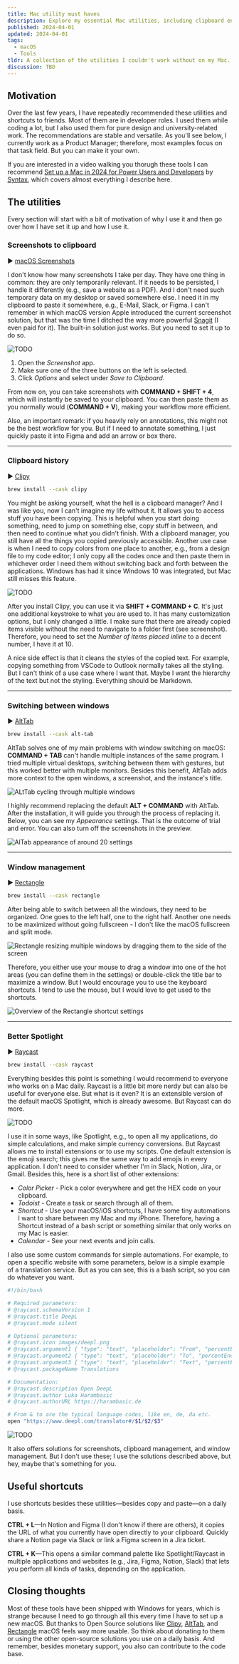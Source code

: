 ```yaml
---
title: Mac utility must haves
description: Explore my essential Mac utilities, including clipboard enhancements, window management, and more.
published: 2024-04-01
updated: 2024-04-01
tags:
  - macOS
  - Tools
tldr: A collection of the utilities I couldn't work without on my Mac. Copy the brew command if you aren't interested in the fluff.
discussion: TBD
---
```


## Motivation

Over the last few years, I have repeatedly recommended these utilities and shortcuts to friends. Most of them are in developer roles. I used them while coding a lot, but I also used them for pure design and university-related work. The recommendations are stable and versatile. As you'll see below, I currently work as a Product Manager; therefore, most examples focus on that task field. But you can make it your own.

If you are interested in a video walking you thorugh these tools I can recommend [Set up a Mac in 2024 for Power Users and Developers](https://www.youtube.com/watch?v=GK7zLYAXdDs) by [Syntax](https://syntax.fm/), which covers almost everything I describe here.

## The utilities

Every section will start with a bit of motivation of why I use it and then go over how I have set it up and how I use it.

### Screenshots to clipboard

▶︎ [macOS Screenshots](https://support.apple.com/en-us/102646)

I don't know how many screenshots I take per day. They have one thing in common: they are only temporarily relevant. If it needs to be persisted, I handle it differently (e.g., save a website as a PDF). And I don't need such temporary data on my desktop or saved somewhere else. I need it in my clipboard to paste it somewhere, e.g., E-Mail, Slack, or Figma. I can't remember in which macOS version Apple introduced the current screenshot solution, but that was the time I ditched the way more powerful [Snagit](https://www.techsmith.com/screen-capture.html) (I even paid for it). The built-in solution just works. But you need to set it up to do so.

![TODO](/posts/mac-utility-must-haves/apple_screenshots.png)

1. Open the *Screenshot* app.
2. Make sure one of the three buttons on the left is selected.
3. Click *Options* and select under *Save to Clipboard*.

From now on, you can take screenshots with __COMMAND + SHIFT + 4__, which will instantly be saved to your clipboard. You can then paste them as you normally would (__COMMAND + V__), making your workflow more efficient.

Also, an important remark: if you heavily rely on annotations, this might not be the best workflow for you. But if I need to annotate something, I just quickly paste it into Figma and add an arrow or box there.

---

### Clipboard history

▶︎ [Clipy](https://clipy-app.com/)

```bash
brew install --cask clipy
```

You might be asking yourself, what the hell is a clipboard manager? And I was like you, now I can't imagine my life without it. It allows you to access stuff you have been copying. This is helpful when you start doing something, need to jump on something else, copy stuff in between, and then need to continue what you didn't finish. With a clipboard manager, you still have all the things you copied previously accessible. Another use case is when I need to copy colors from one place to another, e.g., from a design file to my code editor; I only copy all the codes once and then paste them in whichever order I need them without switching back and forth between the applications. Windows has had it since Windows 10 was integrated, but Mac still misses this feature.

![TODO](/posts/mac-utility-must-haves/clipy.png)

After you install Clipy, you can use it via __SHIFT + COMMAND + C__. It's just one additional keystroke to what you are used to. It has many customization options, but I only changed a little. I make sure that there are already copied items visible without the need to navigate to a folder first (see screenshot). Therefore, you need to set the *Number of items placed inline* to a decent number, I have it at 10.

A nice side effect is that it cleans the styles of the copied text. For example, copying something from VSCode to Outlook normally takes all the styling. But I can't think of a use case where I want that. Maybe I want the hierarchy of the text but not the styling. Everything should be Markdown.

---

### Switching between windows

▶︎ [AltTab](https://alt-tab-macOS.netlify.app/)

```bash
brew install --cask alt-tab
```

AltTab solves one of my main problems with window switching on macOS: __COMMAND + TAB__ can't handle multiple instances of the same program. I tried multiple virtual desktops, switching between them with gestures, but this worked better with multiple monitors. Besides this benefit, AltTab adds more context to the open windows, a screenshot, and the instance's title.

![ALtTab cycling through multiple windows](/posts/mac-utility-must-haves/alttab.gif)

I highly recommend replacing the default __ALT + COMMAND__ with AltTab. After the installation, it will guide you through the process of replacing it. Below, you can see my *Appearance* settings. That is the outcome of trial and error. You can also turn off the screenshots in the preview.

![AlTab appearance of around 20 settings](/posts/mac-utility-must-haves/alttab_settings.png)

---

### Window management

▶︎ [Rectangle](https://rectangleapp.com/)

```bash
brew install --cask rectangle
```

After being able to switch between all the windows, they need to be organized. One goes to the left half, one to the right half. Another one needs to be maximized without going fullscreen - I don't like the macOS fullscreen and split mode.

![Rectangle resizing multiple windows by dragging them to the side of the screen](/posts/mac-utility-must-haves/rectangle.gif)

Therefore, you either use your mouse to drag a window into one of the hot areas (you can define them in the settings) or double-click the title bar to maximize a window. But I would encourage you to use the keyboard shortcuts. I tend to use the mouse, but I would love to get used to the shortcuts.

![Overview of the Rectangle shortcut settings](/posts/mac-utility-must-haves/rectangle_shortcuts.png)

---

### Better Spotlight

▶︎ [Raycast](https://www.raycast.com/)

```bash
brew install --cask raycast
```

Everything besides this point is something I would recommend to everyone who works on a Mac daily. Raycast is a little bit more nerdy but can also be useful for everyone else. But what is it even? It is an extensible version of the default macOS Spotlight, which is already awesome. But Raycast can do more.

![TODO](/posts/mac-utility-must-haves/raycast.gif)

I use it in some ways, like Spotlight, e.g., to open all my applications, do simple calculations, and make simple currency conversions. But Raycast allows me to install extensions or to use my scripts. One default extension is the emoji search; this gives me the same way to add emojis in every application. I don't need to consider whether I'm in Slack, Notion, Jira, or Gmail. Besides this, here is a short list of other extensions: 

- *Color Picker* - Pick a color everywhere and get the HEX code on your clipboard.
- *Todoist* - Create a task or search through all of them.
- *Shortcut* - Use your macOS/iOS shortcuts, I have some tiny automations I want to share between my Mac and my iPhone. Therefore, having a Shortcut instead of a bash script or something similar that only works on my Mac is easier.
- *Calendar* - See your next events and join calls.

I also use some custom commands for simple automations. For example, to open a specific website with some parameters, below is a simple example of a translation service. But as you can see, this is a bash script, so you can do whatever you want.

```bash
#!/bin/bash

# Required parameters:
# @raycast.schemaVersion 1
# @raycast.title DeepL
# @raycast.mode silent

# Optional parameters:
# @raycast.icon images/deepl.png
# @raycast.argument1 { "type": "text", "placeholder": "From", "percentEncoded": true }
# @raycast.argument2 { "type": "text", "placeholder": "To", "percentEncoded": true }
# @raycast.argument3 { "type": "text", "placeholder": "Text", "percentEncoded": true }
# @raycast.packageName Translations

# Documentation:
# @raycast.description Open DeepL
# @raycast.author Luka Harambasic
# @raycast.authorURL https://harambasic.de

# From & to are the typical language codes, like en, de, da etc.
open "https://www.deepl.com/translator#/$1/$2/$3"
```

![TODO](/posts/mac-utility-must-haves/raycast_deepl.png)

It also offers solutions for screenshots, clipboard management, and window management. But I don't use these; I use the solutions described above, but hey, maybe that's something for you.

## Useful shortcuts

I use shortcuts besides these utilities—besides copy and paste—on a daily basis. 

__CTRL + L__—In Notion and Figma (I don't know if there are others), it copies the URL of what you currently have open directly to your clipboard. Quickly share a Notion page via Slack or link a Figma screen in a Jira ticket.

__CTRL + K__—This opens a similar command palette like Spotlight/Raycast in multiple applications and websites (e.g., Jira, Figma, Notion, Slack) that lets you perform all kinds of tasks, depending on the application.

## Closing thoughts

Most of these tools have been shipped with Windows for years, which is strange because I need to go through all this every time I have to set up a new macOS. But thanks to Open Source solutions like [Clipy](https://opencollective.com/clipy#backer), [AltTab](https://www.patreon.com/lwouis), and [Rectangle](https://github.com/sponsors/rxhanson) macOS feels way more usable. So think about donating to them or using the other open-source solutions you use on a daily basis. And remember, besides monetary support, you also can contribute to the code base. 
